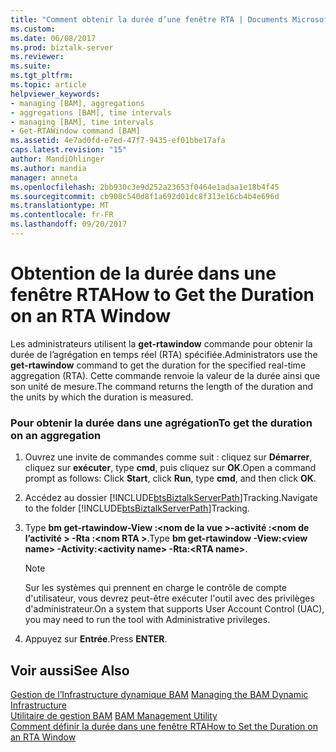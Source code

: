 ```yaml
---
title: "Comment obtenir la durée d’une fenêtre RTA | Documents Microsoft"
ms.custom: 
ms.date: 06/08/2017
ms.prod: biztalk-server
ms.reviewer: 
ms.suite: 
ms.tgt_pltfrm: 
ms.topic: article
helpviewer_keywords:
- managing [BAM], aggregations
- aggregations [BAM], time intervals
- managing [BAM], time intervals
- Get-RTAWindow command [BAM]
ms.assetid: 4e7ad0fd-e7ed-47f7-9435-ef01bbe17afa
caps.latest.revision: "15"
author: MandiOhlinger
ms.author: mandia
manager: anneta
ms.openlocfilehash: 2bb930c3e9d252a23653f0464e1adaa1e18b4f45
ms.sourcegitcommit: cb908c540d8f1a692d01dc8f313e16cb4b4e696d
ms.translationtype: MT
ms.contentlocale: fr-FR
ms.lasthandoff: 09/20/2017
---
```

# <a name="how-to-get-the-duration-on-an-rta-window"></a><span data-ttu-id="7154c-102">Obtention de la durée dans une fenêtre RTA</span><span class="sxs-lookup"><span data-stu-id="7154c-102">How to Get the Duration on an RTA Window</span></span>
<span data-ttu-id="7154c-103">Les administrateurs utilisent la **get-rtawindow** commande pour obtenir la durée de l’agrégation en temps réel (RTA) spécifiée.</span><span class="sxs-lookup"><span data-stu-id="7154c-103">Administrators use the **get-rtawindow** command to get the duration for the specified real-time aggregation (RTA).</span></span> <span data-ttu-id="7154c-104">Cette commande renvoie la valeur de la durée ainsi que son unité de mesure.</span><span class="sxs-lookup"><span data-stu-id="7154c-104">The command returns the length of the duration and the units by which the duration is measured.</span></span>  
  
### <a name="to-get-the-duration-on-an-aggregation"></a><span data-ttu-id="7154c-105">Pour obtenir la durée dans une agrégation</span><span class="sxs-lookup"><span data-stu-id="7154c-105">To get the duration on an aggregation</span></span>  
  
1.  <span data-ttu-id="7154c-106">Ouvrez une invite de commandes comme suit : cliquez sur **Démarrer**, cliquez sur **exécuter**, type **cmd**, puis cliquez sur **OK**.</span><span class="sxs-lookup"><span data-stu-id="7154c-106">Open a command prompt as follows: Click **Start**, click **Run**, type **cmd**, and then click **OK**.</span></span>  
  
2.  <span data-ttu-id="7154c-107">Accédez au dossier [!INCLUDE[btsBiztalkServerPath](../includes/btsbiztalkserverpath-md.md)]Tracking.</span><span class="sxs-lookup"><span data-stu-id="7154c-107">Navigate to the folder [!INCLUDE[btsBiztalkServerPath](../includes/btsbiztalkserverpath-md.md)]Tracking.</span></span>  
  
3.  <span data-ttu-id="7154c-108">Type **bm get-rtawindow-View :\<nom de la vue >-activité :\<nom de l’activité > -Rta :\<nom RTA >**.</span><span class="sxs-lookup"><span data-stu-id="7154c-108">Type **bm get-rtawindow -View:\<view name> -Activity:\<activity name> -Rta:\<RTA name>**.</span></span>  
  
    > [!NOTE]
    >  <span data-ttu-id="7154c-109">Sur les systèmes qui prennent en charge le contrôle de compte d'utilisateur, vous devrez peut-être exécuter l'outil avec des privilèges d'administrateur.</span><span class="sxs-lookup"><span data-stu-id="7154c-109">On a system that supports User Account Control (UAC), you may need to run the tool with Administrative privileges.</span></span>  
  
4.  <span data-ttu-id="7154c-110">Appuyez sur **Entrée**.</span><span class="sxs-lookup"><span data-stu-id="7154c-110">Press **ENTER**.</span></span>  
  
## <a name="see-also"></a><span data-ttu-id="7154c-111">Voir aussi</span><span class="sxs-lookup"><span data-stu-id="7154c-111">See Also</span></span>  
 <span data-ttu-id="7154c-112">[Gestion de l’Infrastructure dynamique BAM](../core/managing-the-bam-dynamic-infrastructure.md) </span><span class="sxs-lookup"><span data-stu-id="7154c-112">[Managing the BAM Dynamic Infrastructure](../core/managing-the-bam-dynamic-infrastructure.md) </span></span>  
 <span data-ttu-id="7154c-113">[Utilitaire de gestion BAM](../core/bam-management-utility.md) </span><span class="sxs-lookup"><span data-stu-id="7154c-113">[BAM Management Utility](../core/bam-management-utility.md) </span></span>  
 [<span data-ttu-id="7154c-114">Comment définir la durée dans une fenêtre RTA</span><span class="sxs-lookup"><span data-stu-id="7154c-114">How to Set the Duration on an RTA Window</span></span>](../core/how-to-set-the-duration-on-an-rta-window.md)